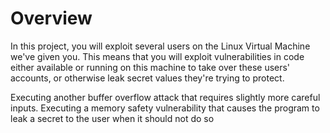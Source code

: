 # Overview

In this project, you will exploit several users on the Linux Virtual Machine we've given you.
This means that you will exploit vulnerabilities in code either available or running on this machine to take over these users' accounts, or otherwise leak secret values they're trying to protect.

Executing another buffer overflow attack that requires slightly more careful inputs.
Executing a memory safety vulnerability that causes the program to leak a secret to the user when it should not do so
